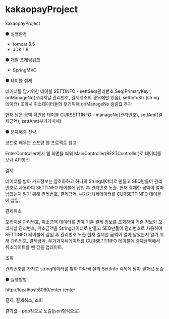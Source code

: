 # kakaopayProject
kakaopayProject

● 실행환경

- tomcat 8.5
- JDK 1.8

● 개발 프레임워크

- SpringMVC

● 테이블 설계

데이터를 담기위한 테이블
SETTINFO - settSeq(관리번호,Seq)PrimaryKey , oriManageNo(오리지날 관리번호, 결제취소의 경우에만 있음), settInfoStr (string 데이터)
조회시 취소데이터들의 찾기위해 oriManageNo 컬럼값 추가

현재 남은 금액 확인용 테이블
CURSETTINFO - manageNo(관리번호), settAmt(결제금액), settAmt(부가가치세)

● 문제해결 전략

코드로 배우는 스프링 웹 프로젝트 참고

EnterController에서 웹 화면을 띄워 MainController(RESTController)로 데이터를 보내 API통신

결제

데이터를 받아 카드정보는 암호화하고 하나의 String데이터로 만들고 SEQ만들어 관리번호로 사용하여 SETTINFO 테이블에 삽입 후 관리번호 노출.
현재 결제한 금액이 얼마 남았는지 알기 위해 관리번호, 결제금액, 부가가치세데이터를 CURSETTINFO 테이블에 삽입.

결제취소

오리지날 관리번호, 취소금액 데이터를 받아 기존 결제 정보를 조회하여 기존 정보와 오리지날 관리번호, 취소금액을 String데이터로 만들고 SEQ만들어 관리번호로 사용하여 SETTINFO 테이블에 삽입 후 관리번호 노출
현재 결제한 금액이 얼마 남았는지 알기 위해 관리번호, 결제금액, 부가가치세데이터를 CURSETTINFO 테이블에 결제금액에서 취소데이트를 뺀 값을 업데이트.

조회

관리번호를 가지고 string데이터를 찾아 하나씩 잘라 SettInfo 객체에 담아 결과값 노출

● 실행방법

http://localhost:8080/enter /enter

결제, 결제취소, 조회

결과값 - pop창으로 노출(json형식으로)
